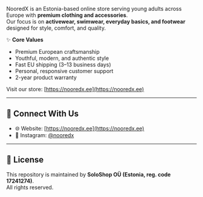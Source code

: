 NooredX is an Estonia-based online store serving young adults across Europe with **premium clothing and accessories**.  
Our focus is on **activewear, swimwear, everyday basics, and footwear** designed for style, comfort, and quality.

✨ **Core Values**  
- Premium European craftsmanship  
- Youthful, modern, and authentic style  
- Fast EU shipping (3–13 business days)  
- Personal, responsive customer support  
- 2-year product warranty  

Visit our store: [https://nooredx.ee](https://nooredx.ee)

---

## 📢 Connect With Us
- 🌐 Website: [https://nooredx.ee](https://nooredx.ee)  
- 📸 Instagram: [@nooredx](https://instagram.com/nooredx)  

---

## 📖 License
This repository is maintained by **SoloShop OÜ (Estonia, reg. code 17241274)**.  
All rights reserved.
